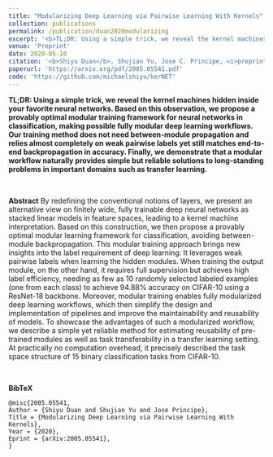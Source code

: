 ```yaml
---
title: "Modularizing Deep Learning via Pairwise Learning With Kernels"
collection: publications
permalink: /publication/duan2020modularizing
excerpt: '<b>TL;DR: Using a simple trick, we reveal the kernel machines hidden inside your favorite neural networks. Based on this observation, we propose a provably optimal modular training framework for neural networks in classification, making possible fully modular deep learning workflows. Our training method does not need between-module propagation and relies almost completely on weak pairwise labels yet still matches end-to-end backpropagation in accuracy. Finally, we demonstrate that a modular workflow naturally provides simple but reliable solutions to long-standing problems in important domains such as transfer learning.</b>'
venue: 'Preprint'
date: 2020-05-10
citation: '<b>Shiyu Duan</b>, Shujian Yu, Jose C. Principe, <i>preprint</i>'
paperurl: 'https://arxiv.org/pdf/2005.05541.pdf'
code: 'https://github.com/michaelshiyu/kerNET'
---
```

**TL;DR: Using a simple trick, we reveal the kernel machines hidden inside your favorite neural networks. Based on this observation, we propose a provably optimal modular training framework for neural networks in classification, making possible fully modular deep learning workflows. Our training method does not need between-module propagation and relies almost completely on weak pairwise labels yet still matches end-to-end backpropagation in accuracy. Finally, we demonstrate that a modular workflow naturally provides simple but reliable solutions to long-standing problems in important domains such as transfer learning.** 

&nbsp;

**Abstract**
    By redefining the conventional notions of layers, we present an alternative view on finitely wide, fully trainable deep neural networks as stacked linear models in feature spaces, leading to a kernel machine interpretation.
    Based on this construction, we then propose a provably optimal modular learning framework for classification, avoiding between-module backpropagation.
    This modular training approach brings new insights into the label requirement of deep learning:
    It leverages weak pairwise labels when learning the hidden modules.
    When training the output module, on the other hand, it requires full supervision but achieves high label efficiency, needing as few as 10 randomly selected labeled examples (one from each class) to achieve 94.88% accuracy on CIFAR-10 using a ResNet-18 backbone.
    Moreover, modular training enables fully modularized deep learning workflows, which then simplify the design and implementation of pipelines and improve the maintainability and reusability of models.
    To showcase the advantages of such a modularized workflow, we describe a simple yet reliable method for estimating reusability of pre-trained modules as well as task transferability in a transfer learning setting.
    At practically no computation overhead, it precisely described the task space structure of 15 binary classification tasks from CIFAR-10.

&nbsp;

**BibTeX**
```angular2
@misc{2005.05541,
Author = {Shiyu Duan and Shujian Yu and Jose Principe},
Title = {Modularizing Deep Learning via Pairwise Learning With Kernels},
Year = {2020},
Eprint = {arXiv:2005.05541},
}
```
